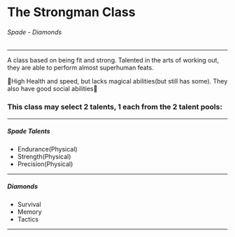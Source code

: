 # The Strongman Class

###### Spade - Diamonds

---

A class based on being fit and strong. Talented in the arts of working out, they are able to perform almost superhuman feats.

🔻High Health and speed, but lacks magical abilities(but still has some). They also have good social abilities🔻

### This class may select 2 talents, 1 each from the 2 talent pools:

---

##### Spade Talents
- Endurance(Physical)
- Strength(Physical)
- Precision(Physical)

---

##### Diamonds
- Survival
- Memory
- Tactics

---
